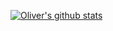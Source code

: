 
[![Oliver's github stats](https://github-readme-stats.vercel.app/api?username=Oliver-BE&count_private=true&include_all_commits=true&hide=stars&show_icons=true&theme=algolia)](https://github.com/anuraghazra/github-readme-stats)



